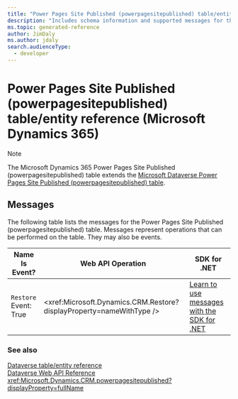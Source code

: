 ```yaml
---
title: "Power Pages Site Published (powerpagesitepublished) table/entity reference (Microsoft Dynamics 365)"
description: "Includes schema information and supported messages for the Power Pages Site Published (powerpagesitepublished) table/entity with Microsoft Dynamics 365."
ms.topic: generated-reference
author: JimDaly
ms.author: jdaly
search.audienceType: 
  - developer
---
```


# Power Pages Site Published (powerpagesitepublished) table/entity reference (Microsoft Dynamics 365)



> [!NOTE]
> The Microsoft Dynamics 365 Power Pages Site Published (powerpagesitepublished) table extends the [Microsoft Dataverse Power Pages Site Published (powerpagesitepublished) table](/power-apps/developer/data-platform/reference/entities/powerpagesitepublished).


## Messages

The following table lists the messages for the Power Pages Site Published (powerpagesitepublished) table.
Messages represent operations that can be performed on the table. They may also be events.

| Name <br />Is Event? |Web API Operation |SDK for .NET |
| ---- | ----- |----- |
| `Restore`<br />Event: True |<xref:Microsoft.Dynamics.CRM.Restore?displayProperty=nameWithType /> |[Learn to use messages with the SDK for .NET](/power-apps/developer/data-platform/org-service/use-messages)|





### See also

[Dataverse table/entity reference](/power-apps/developer/data-platform/reference/about-entity-reference)  
[Dataverse Web API Reference](/power-apps/developer/data-platform/webapi/reference/about)   
<xref:Microsoft.Dynamics.CRM.powerpagesitepublished?displayProperty=fullName>
